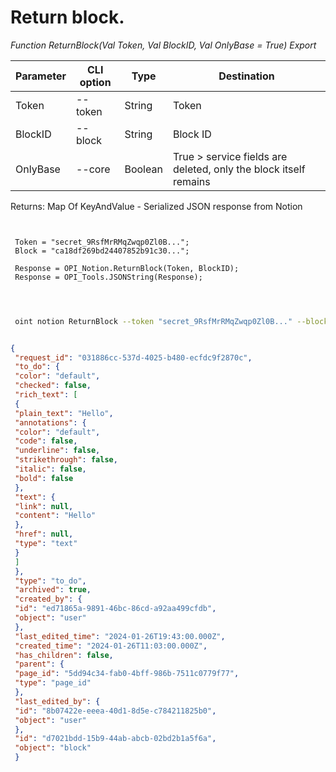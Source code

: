 ﻿---
sidebar_position: 2
---

# Return block.



*Function ReturnBlock(Val Token, Val BlockID, Val OnlyBase = True) Export*

 | Parameter | CLI option | Type | Destination |
 |-|-|-|-|
 | Token | --token | String | Token |
 | BlockID | --block | String | Block ID |
 | OnlyBase | --core | Boolean | True > service fields are deleted, only the block itself remains |

 
 Returns: Map Of KeyAndValue - Serialized JSON response from Notion

```bsl title="Code example"
	
 
 Token = "secret_9RsfMrRMqZwqp0Zl0B...";
 Block = "ca18df269bd24407852b91c30...";
 
 Response = OPI_Notion.ReturnBlock(Token, BlockID);
 Response = OPI_Tools.JSONString(Response);
 
	
```

```sh title="CLI command example"
 
 oint notion ReturnBlock --token "secret_9RsfMrRMqZwqp0Zl0B..." --block %block% --core %core%

```


```json title="Result"

{
 "request_id": "031886cc-537d-4025-b480-ecfdc9f2870c",
 "to_do": {
 "color": "default",
 "checked": false,
 "rich_text": [
 {
 "plain_text": "Hello",
 "annotations": {
 "color": "default",
 "code": false,
 "underline": false,
 "strikethrough": false,
 "italic": false,
 "bold": false
 },
 "text": {
 "link": null,
 "content": "Hello"
 },
 "href": null,
 "type": "text"
 }
 ]
 },
 "type": "to_do",
 "archived": true,
 "created_by": {
 "id": "ed71865a-9891-46bc-86cd-a92aa499cfdb",
 "object": "user"
 },
 "last_edited_time": "2024-01-26T19:43:00.000Z",
 "created_time": "2024-01-26T11:03:00.000Z",
 "has_children": false,
 "parent": {
 "page_id": "5dd94c34-fab0-4bff-986b-7511c0779f77",
 "type": "page_id"
 },
 "last_edited_by": {
 "id": "8b07422e-eeea-40d1-8d5e-c784211825b0",
 "object": "user"
 },
 "id": "d7021bdd-15b9-44ab-abcb-02bd2b1a5f6a",
 "object": "block"
 }

```
